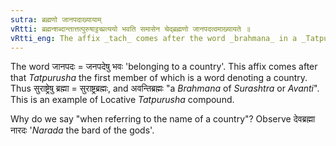 ```yaml
---
sutra: ब्रह्मणो जानपदाख्यायाम्
vRtti: ब्रह्मन्शब्दान्तात्तत्पुरुषाट्टच्प्रत्ययो भवति समासेन चेद्ब्रह्मणो जानपदत्वमाख्यायते ॥
vRtti_eng: The affix _tach_ comes after the word _brahmana_ in a _Tatpurusha_ compound, when the compound denotes a person belonging to a certain country.
---
```

The word जानपदः = जनपदेषु भवः 'belonging to a country'. This affix comes after that _Tatpurusha_ the first member of which is a word denoting a country. Thus सुराष्ट्रेषु ब्रह्मा = सुराष्ट्रब्रह्मः, and अवन्तिब्रह्मः "a _Brahmana_ of _Surashtra_ or _Avanti_". This is an example of Locative _Tatpurusha_ compound.

Why do we say "when referring to the name of a country"? Observe देवब्रह्मा नारदः '_Narada_ the bard of the gods'.
